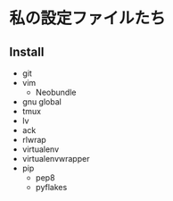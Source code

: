 私の設定ファイルたち
=================

## Install
- git
- vim
    - Neobundle
- gnu global
- tmux
- lv
- ack
- rlwrap
- virtualenv
- virtualenvwrapper
- pip
    - pep8
    - pyflakes
